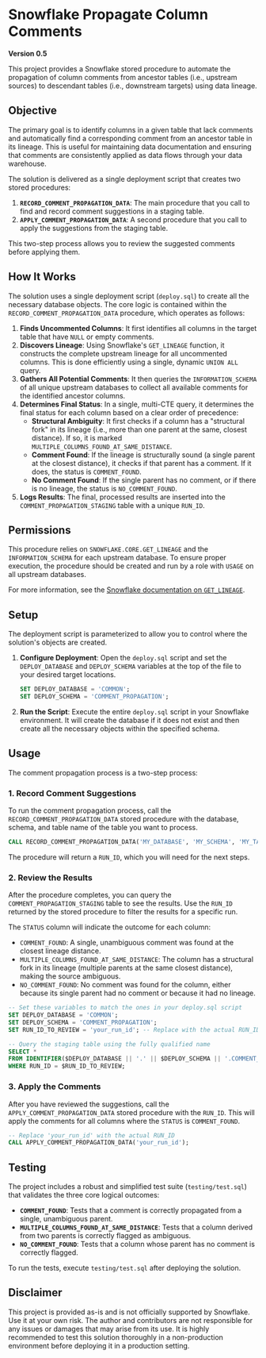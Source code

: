 # Snowflake Propagate Column Comments

**Version 0.5**

This project provides a Snowflake stored procedure to automate the propagation of column comments from ancestor tables (i.e., upstream sources) to descendant tables (i.e., downstream targets) using data lineage.

## Objective

The primary goal is to identify columns in a given table that lack comments and automatically find a corresponding comment from an ancestor table in its lineage. This is useful for maintaining data documentation and ensuring that comments are consistently applied as data flows through your data warehouse.

The solution is delivered as a single deployment script that creates two stored procedures:

1.  **`RECORD_COMMENT_PROPAGATION_DATA`**: The main procedure that you call to find and record comment suggestions in a staging table.
2.  **`APPLY_COMMENT_PROPAGATION_DATA`**: A second procedure that you call to apply the suggestions from the staging table.

This two-step process allows you to review the suggested comments before applying them.

## How It Works

The solution uses a single deployment script (`deploy.sql`) to create all the necessary database objects. The core logic is contained within the `RECORD_COMMENT_PROPAGATION_DATA` procedure, which operates as follows:

1.  **Finds Uncommented Columns**: It first identifies all columns in the target table that have `NULL` or empty comments.
2.  **Discovers Lineage**: Using Snowflake's `GET_LINEAGE` function, it constructs the complete upstream lineage for all uncommented columns. This is done efficiently using a single, dynamic `UNION ALL` query.
3.  **Gathers All Potential Comments**: It then queries the `INFORMATION_SCHEMA` of all unique upstream databases to collect all available comments for the identified ancestor columns.
4.  **Determines Final Status**: In a single, multi-CTE query, it determines the final status for each column based on a clear order of precedence:
    *   **Structural Ambiguity**: It first checks if a column has a "structural fork" in its lineage (i.e., more than one parent at the same, closest distance). If so, it is marked `MULTIPLE_COLUMNS_FOUND_AT_SAME_DISTANCE`.
    *   **Comment Found**: If the lineage is structurally sound (a single parent at the closest distance), it checks if that parent has a comment. If it does, the status is `COMMENT_FOUND`.
    *   **No Comment Found**: If the single parent has no comment, or if there is no lineage, the status is `NO_COMMENT_FOUND`.
5.  **Logs Results**: The final, processed results are inserted into the `COMMENT_PROPAGATION_STAGING` table with a unique `RUN_ID`.

## Permissions

This procedure relies on `SNOWFLAKE.CORE.GET_LINEAGE` and the `INFORMATION_SCHEMA` for each upstream database. To ensure proper execution, the procedure should be created and run by a role with `USAGE` on all upstream databases.

For more information, see the [Snowflake documentation on `GET_LINEAGE`](https://docs.snowflake.com/en/sql-reference/functions/get_lineage).

## Setup

The deployment script is parameterized to allow you to control where the solution's objects are created.

1.  **Configure Deployment**: Open the `deploy.sql` script and set the `DEPLOY_DATABASE` and `DEPLOY_SCHEMA` variables at the top of the file to your desired target locations.
    ```sql
    SET DEPLOY_DATABASE = 'COMMON';
    SET DEPLOY_SCHEMA = 'COMMENT_PROPAGATION';
    ```
2.  **Run the Script**: Execute the entire `deploy.sql` script in your Snowflake environment. It will create the database if it does not exist and then create all the necessary objects within the specified schema.

## Usage

The comment propagation process is a two-step process:

### 1. Record Comment Suggestions

To run the comment propagation process, call the `RECORD_COMMENT_PROPAGATION_DATA` stored procedure with the database, schema, and table name of the table you want to process.

```sql
CALL RECORD_COMMENT_PROPAGATION_DATA('MY_DATABASE', 'MY_SCHEMA', 'MY_TABLE');
```

The procedure will return a `RUN_ID`, which you will need for the next steps.

### 2. Review the Results

After the procedure completes, you can query the `COMMENT_PROPAGATION_STAGING` table to see the results. Use the `RUN_ID` returned by the stored procedure to filter the results for a specific run.

The `STATUS` column will indicate the outcome for each column:

*   `COMMENT_FOUND`: A single, unambiguous comment was found at the closest lineage distance.
*   `MULTIPLE_COLUMNS_FOUND_AT_SAME_DISTANCE`: The column has a structural fork in its lineage (multiple parents at the same closest distance), making the source ambiguous.
*   `NO_COMMENT_FOUND`: No comment was found for the column, either because its single parent had no comment or because it had no lineage.

```sql
-- Set these variables to match the ones in your deploy.sql script
SET DEPLOY_DATABASE = 'COMMON';
SET DEPLOY_SCHEMA = 'COMMENT_PROPAGATION';
SET RUN_ID_TO_REVIEW = 'your_run_id'; -- Replace with the actual RUN_ID

-- Query the staging table using the fully qualified name
SELECT *
FROM IDENTIFIER($DEPLOY_DATABASE || '.' || $DEPLOY_SCHEMA || '.COMMENT_PROPAGATION_STAGING')
WHERE RUN_ID = $RUN_ID_TO_REVIEW;
```

### 3. Apply the Comments

After you have reviewed the suggestions, call the `APPLY_COMMENT_PROPAGATION_DATA` stored procedure with the `RUN_ID`. This will apply the comments for all columns where the `STATUS` is `COMMENT_FOUND`.

```sql
-- Replace 'your_run_id' with the actual RUN_ID
CALL APPLY_COMMENT_PROPAGATION_DATA('your_run_id');
```

## Testing

The project includes a robust and simplified test suite (`testing/test.sql`) that validates the three core logical outcomes:

*   **`COMMENT_FOUND`**: Tests that a comment is correctly propagated from a single, unambiguous parent.
*   **`MULTIPLE_COLUMNS_FOUND_AT_SAME_DISTANCE`**: Tests that a column derived from two parents is correctly flagged as ambiguous.
*   **`NO_COMMENT_FOUND`**: Tests that a column whose parent has no comment is correctly flagged.

To run the tests, execute `testing/test.sql` after deploying the solution.

## Disclaimer

This project is provided as-is and is not officially supported by Snowflake. Use it at your own risk. The author and contributors are not responsible for any issues or damages that may arise from its use. It is highly recommended to test this solution thoroughly in a non-production environment before deploying it in a production setting.
